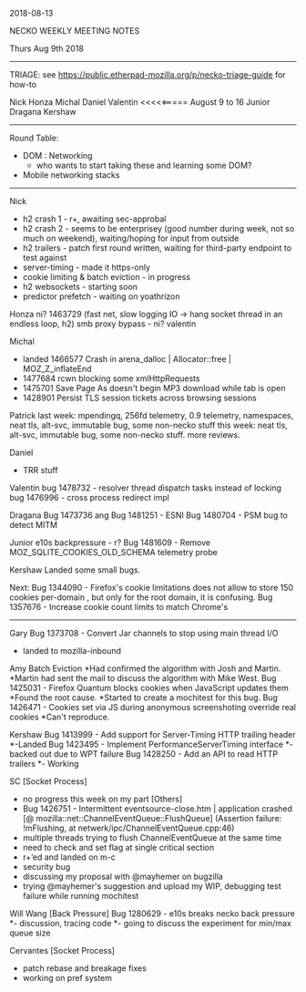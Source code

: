 2018-08-13

NECKO WEEKLY MEETING NOTES

Thurs Aug 9th 2018

-----------------------------------------------
TRIAGE: see https://public.etherpad-mozilla.org/p/necko-triage-guide for how-to

Nick
Honza
Michal 
Daniel
Valentin  <<<<<===== August 9 to 16
Junior
Dragana
Kershaw

----------------------------------------------
Round Table:
- DOM : Networking
   - who wants to start taking these and learning some DOM?
- Mobile networking stacks


----------------
Nick
- h2 crash 1 - r+, awaiting sec-approbal
- h2 crash 2 - seems to be enterprisey (good number during week, not so much on weekend), waiting/hoping for input from outside
- h2 trailers - patch first round written, waiting for third-party endpoint to test against
- server-timing - made it https-only
- cookie limiting & batch eviction - in progress
- h2 websockets - starting soon
- predictor prefetch - waiting on yoathrizon

Honza
ni? 1463729 (fast net, slow logging IO -> hang socket thread in an endless loop, h2)
smb proxy bypass - ni? valentin

Michal
 - landed 1466577 Crash in arena_dalloc | Allocator<T>::free | MOZ_Z_inflateEnd
 - 1477684 rcwn blocking some xmlHttpRequests
 - 1475701 Save Page As doesn't begin MP3 download while tab is open
 - 1428901 Persist TLS session tickets across browsing sessions

Patrick
  last week: mpendingq, 256fd telemetry, 0.9 telemetry, namespaces, neat tls, alt-svc, immutable bug, some non-necko stuff
  this week: neat tls, alt-svc, immutable bug, some non-necko stuff. more reviews.

Daniel
 - TRR stuff

Valentin
bug 1478732 - resolver thread dispatch tasks instead of locking
bug 1476996 - cross process redirect impl


Dragana
Bug 1473736 ang Bug 1481251 - ESNI
Bug 1480704 -  PSM bug to detect MITM

Junior
e10s backpressure - r?
Bug 1481609 - Remove MOZ_SQLITE_COOKIES_OLD_SCHEMA telemetry probe

Kershaw
Landed some small bugs.

Next:
Bug 1344090 - Firefox's cookie limitations does not allow to store 150 cookies per-domain , but only for the root domain, it is confusing. 
Bug 1357676 - Increase cookie count limits to match Chrome's 

-----------
Gary
Bug 1373708 - Convert Jar channels to stop using main thread I/O
- landed to mozilla-inbound

Amy
Batch Eviction
*Had confirmed the algorithm with Josh and Martin.
*Martin had sent the mail to discuss the algorithm with Mike West.
Bug 1425031 - Firefox Quantum blocks cookies when JavaScript updates them
*Found the root cause.
*Started to create a mochitest for this bug.
Bug 1426471 - Cookies set via JS during anonymous screenshoting override real cookies
*Can't reproduce.

Kershaw
Bug 1413999 - Add support for Server-Timing HTTP trailing header
*-Landed
Bug 1423495 - Implement PerformanceServerTiming interface
*- backed out due to WPT failure
Bug 1428250 - Add an API to read HTTP trailers
*- Working

SC
[Socket Process]
- no progress this week on my part
[Others]
- Bug 1426751 - Intermittent eventsource-close.htm | application crashed [@ mozilla::net::ChannelEventQueue::FlushQueue] (Assertion failure: !mFlushing, at netwerk/ipc/ChannelEventQueue.cpp:46)
 - multiple threads trying to flush ChannelEventQueue at the same time
 - need to check and set flag at single critical section
 - r+’ed and landed on m-c
- security bug
 - discussing my proposal with @mayhemer on bugzilla
 - trying @mayhemer's suggestion and upload my WIP, debugging test failure while running mochitest 
 
 Will Wang
[Back Pressure]
Bug 1280629 - e10s breaks necko back pressure
*- discussion, tracing code
*- going to discuss the experiment for min/max queue size

Cervantes
[Socket Process]
- patch rebase and breakage fixes
- working on pref system
